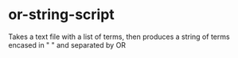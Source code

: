 # or-string-script
Takes a text file with a list of terms, then produces a string of terms encased in " " and separated by OR
